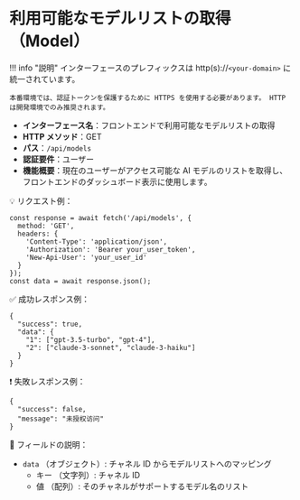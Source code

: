 # 利用可能なモデルリストの取得（Model）

!!! info "説明"
    インターフェースのプレフィックスは http(s)://`<your-domain>` に統一されています。

    本番環境では、認証トークンを保護するために HTTPS を使用する必要があります。 HTTP は開発環境でのみ推奨されます。

- **インターフェース名**：フロントエンドで利用可能なモデルリストの取得
- **HTTP メソッド**：GET
- **パス**：`/api/models`
- **認証要件**：ユーザー
- **機能概要**：現在のユーザーがアクセス可能な AI モデルのリストを取得し、フロントエンドのダッシュボード表示に使用します。

 💡 リクエスト例：

```
const response = await fetch('/api/models', {  
  method: 'GET',  
  headers: {  
    'Content-Type': 'application/json',  
    'Authorization': 'Bearer your_user_token',
    'New-Api-User': 'your_user_id'
  }  
});  
const data = await response.json();
```

 ✅ 成功レスポンス例：

```
{  
  "success": true,  
  "data": {  
    "1": ["gpt-3.5-turbo", "gpt-4"],  
    "2": ["claude-3-sonnet", "claude-3-haiku"]  
  }  
}
```

 ❗ 失敗レスポンス例：

```
{  
  "success": false,  
  "message": "未授权访问"  
}
```

 🧾 フィールドの説明：

- `data` （オブジェクト）: チャネル ID からモデルリストへのマッピング
    - キー （文字列）: チャネル ID
    - 値 （配列）: そのチャネルがサポートするモデル名のリスト